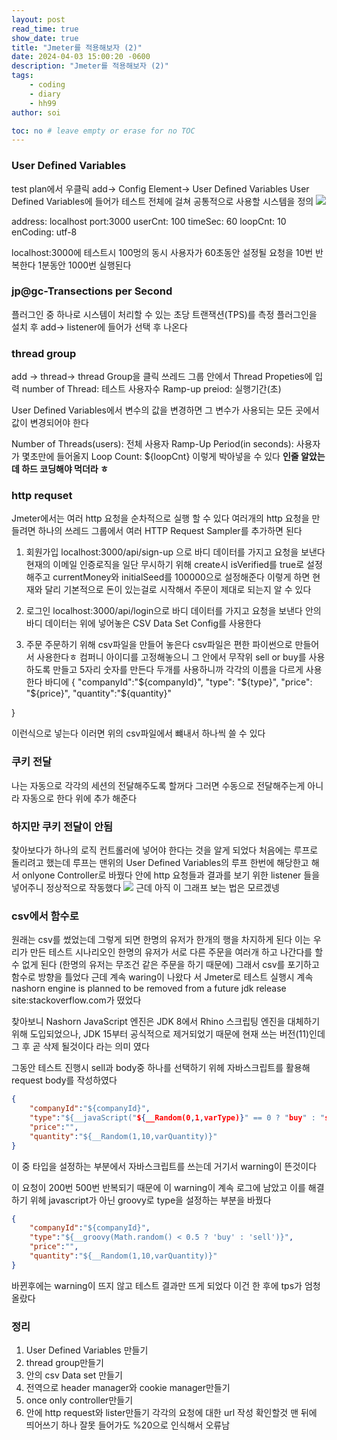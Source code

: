 ```yaml
---
layout: post
read_time: true
show_date: true
title: "Jmeter를 적용해보자 (2)"
date: 2024-04-03 15:00:20 -0600
description: "Jmeter를 적용해보자 (2)"
tags: 
    - coding
    - diary
    - hh99
author: soi

toc: no # leave empty or erase for no TOC
---
```

### User Defined Variables
test plan에서 우클릭 add-> Config Element-> User Defined Variables
User Defined Variables에 들어가 테스트 전체에 걸쳐 공통적으로 사용할 시스템을 정의 
![](https://velog.velcdn.com/images/soijeongg/post/e4b7671a-a8ee-4c46-b84e-6f76e5005ecc/image.png)

address: localhost
port:3000
userCnt: 100
timeSec: 60
loopCnt: 10
enCoding: utf-8

localhost:3000에 테스트시 100멍의 동시 사용자가 60초동안 설정될 요청을 10번 반복한다 
1분동안 1000번 실행된다 

### jp@gc-Transections per Second 
플러그인 중 하나로 시스템이 처리할 수 있는 초당 트랜잭션(TPS)를 측정
플러그인을 설치 후 add-> listener에 들어가 선택 후 나온다 

### thread group
 add -> thread-> thread Group을 클릭
 쓰레드 그룹 안에서 Thread Propeties에 입력
number of Thread: 테스트 사용자수
Ramp-up preiod: 실행기간(초)

User Defined Variables에서 변수의 값을 변경하면 그 변수가 사용되는 모든 곳에서 값이 변경되어야 한다 

Number of Threads(users): 전체 사용자 
Ramp-Up Period(in seconds): 사용자가 몇초만에 들어올지 
Loop Count: ${loopCnt}
이렇게 박아넣을 수 있다 
**인줄 알았는데 하드 코딩해야 먹더라 ㅎ**
### http requset
Jmeter에서는 여러 http 요청을 순차적으로 실행 할 수 있다 
여러개의 http 요청을 만들려면 하나의 쓰레드 그룹에서 여러 HTTP Request Sampler를 추가하면 된다 
1. 회원가입
localhost:3000/api/sign-up 으로 바디 데이터를 가지고 요청을 보낸다 
현재의 이메일 인증로직을 일단 무시하기 위해 create시 isVerified를 true로 설정해주고 
currentMoney와 initialSeed를 100000으로 설정해준다 
이렇게 하면 현재와 달리 기본적으로 돈이 있는걸로 시작해서 주문이 제대로 되는지 알 수 있다 

2. 로그인 
localhost:3000/api/login으로 바디 데이터를 가지고 요청을 보낸다 
안의 바디 데이터는 위에 넣어놓은 CSV Data Set Config를 사용한다 

3. 주문
주문하기 위해 csv파일을 만들어 놓은다 
csv파일은 편한 파이썬으로 만들어서 사용한다ㅎ
컴퍼니 아이디를 고정해놓으니 그 안에서 무작위 sell or buy를 사용하도록 만들고 5자리 숫자를 만든다
두개를 사용하니까 각각의 이름을 다르게 사용한다 
바디에 
{
	"companyId":"${companyId}",
	"type": "${type}",
	"price": "${price}",
	"quantity":"${quantity}"
	
}

이런식으로 넣는다 이러면 위의 csv파일에서 뺴내서 하나씩 쓸 수 있다 

### 쿠키 전달 
나는 자동으로 각각의 세션의 전달해주도록 할꺼다 
그러면 수동으로 전달해주는게 아니라 자동으로 한다 
위에 추가 해준다 
### 하지만 쿠키 전달이 안됨
찾아보다가 하나의 로직 컨트롤러에 넣어야 한다는 것을 알게 되었다 
처음에는 루프로 돌리려고 했는데 루프는 맨위의 User Defined Variables의 루프 한번에 해당한고 해서 onlyone Controller로 바꿨다 
안에 http 요청들과 결과를 보기 위한 listener 들을 넣어주니 정상적으로 작동했다 
![](https://velog.velcdn.com/images/soijeongg/post/019027e0-4ad4-4b25-ba54-b65c07aeeb6d/image.png)
근데 아직 이 그래프 보는 법은 모르겠넹

### csv에서 함수로 
원래는 csv를 썼었는데 그렇게 되면 한명의 유저가 한개의 행을 차지하게 된다 
이는 우리가 만든  테스트 시나리오인 한명의 유저가 서로 다른 주문을 여러개 하고 나간다를 할 수 없게 된다 (한명의 유저는 무조건 같은 주문을 하기 때문에)
그래서 csv를 포기하고 함수로 방향을 틀었다 
근데 계속 waring이 나왔다 
서 Jmeter로 테스트 실행시 계속 nashorn engine is planned to be removed from a future jdk release site:stackoverflow.com가 떴었다 

찾아보니 Nashorn JavaScript 엔진은 JDK 8에서 Rhino 스크립팅 엔진을 대체하기 위해 도입되었으나, JDK 15부터 공식적으로 제거되었기 때문에 현재 쓰는 버전(11)인데 그 후 곧 삭제 될것이다 라는 의미 였다 

그동안 테스트 진행시 sell과 body중 하나를 선택하기 위헤 자바스크립트를 활용해 request body를 작성하였다 

```json
{
    "companyId":"${companyId}",
    "type":"${__javaScript("${__Random(0,1,varType)}" == 0 ? "buy" : "sell",)}",
    "price":"",
    "quantity":"${__Random(1,10,varQuantity)}"
}
```

이 중 타입을 설정하는 부분에서 자바스크립트를 쓰는데 거기서 warning이 뜬것이다 

이 요청이 200번 500번 반복되기 때문에 이 warning이 계속 로그에 남았고 이를 해결하기 위헤 javascript가 아닌 groovy로 type을 설정하는 부분을 바꿨다 

```json
{
    "companyId":"${companyId}",
    "type":"${__groovy(Math.random() < 0.5 ? 'buy' : 'sell')}",
    "price":"",
    "quantity":"${__Random(1,10,varQuantity)}"
}
```

바뀐후에는 warning이 뜨지 않고 테스트 결과만 뜨게 되었다
이건 한 후에 tps가 엄청올랐다 

### 정리 
1. User Defined Variables 만들기
2. thread group만들기 
3. 안의 csv Data set 만들기 
4. 전역으로 header manager와 cookie manager만들기 
5. once only controller만들기 
6. 안에 http request와 lister만들기 
 각각의 요청에 대한 url 작성 확인할것
 맨 뒤에 띄어쓰기 하나 잘못 들어가도 %20으로 인식해서 오류남


